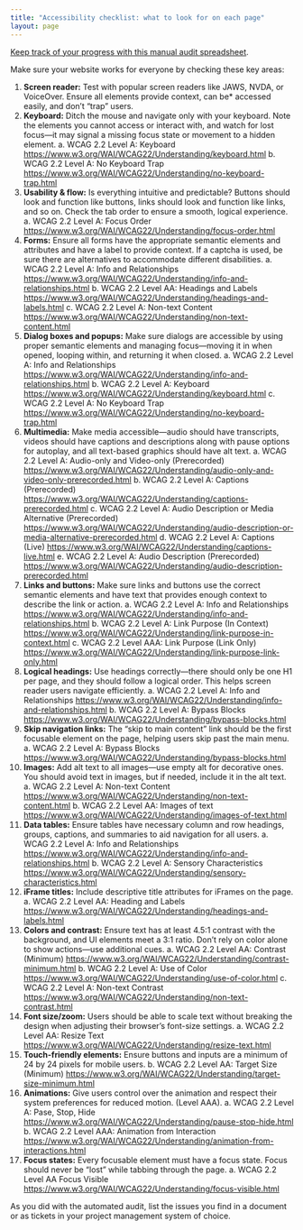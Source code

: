 ```yaml
---
title: "Accessibility checklist: what to look for on each page"
layout: page
---
```


[Keep track of your progress with this manual audit spreadsheet](https://docs.google.com/spreadsheets/d/1EDh0nzHF-LroFjLmSGLib4ylLaNe8_Tm-J1KcSSIf4I/edit?gid=0#gid=0).

Make sure your website works for everyone by checking these key areas:

1. **Screen reader:** Test with popular screen readers like JAWS, NVDA, or VoiceOver. Ensure all elements provide context, can be* accessed easily, and don’t “trap” users.
2. **Keyboard:** Ditch the mouse and navigate only with your keyboard. Note the elements you cannot access or interact with, and watch for lost focus—it may signal a missing focus state or movement to a hidden element.
    a. WCAG 2.2 Level A: Keyboard https://www.w3.org/WAI/WCAG22/Understanding/keyboard.html 
    b. WCAG 2.2 Level A: No Keyboard Trap https://www.w3.org/WAI/WCAG22/Understanding/no-keyboard-trap.html
3. **Usability & flow:** Is everything intuitive and predictable? Buttons should look and function like buttons, links should look and function like links, and so on. Check the tab order to ensure a smooth, logical experience.
    a. WCAG 2.2 Level A: Focus Order https://www.w3.org/WAI/WCAG22/Understanding/focus-order.html 
4. **Forms:** Ensure all forms have the appropriate semantic elements and attributes and have a label to provide context. If a captcha is used, be sure there are alternatives to accommodate different disabilities.
    a. WCAG 2.2 Level A: Info and Relationships https://www.w3.org/WAI/WCAG22/Understanding/info-and-relationships.html 
    b. WCAG 2.2 Level AA: Headings and Labels https://www.w3.org/WAI/WCAG22/Understanding/headings-and-labels.html 
    c. WCAG 2.2 Level A: Non-text Content https://www.w3.org/WAI/WCAG22/Understanding/non-text-content.html 
5. **Dialog boxes and popups:** Make sure dialogs are accessible by using proper semantic elements and managing focus—moving it in when opened, looping within, and returning it when closed.
    a. WCAG 2.2 Level A: Info and Relationships https://www.w3.org/WAI/WCAG22/Understanding/info-and-relationships.html 
    b. WCAG 2.2 Level A: Keyboard https://www.w3.org/WAI/WCAG22/Understanding/keyboard.html 
    c. WCAG 2.2 Level A: No Keyboard Trap https://www.w3.org/WAI/WCAG22/Understanding/no-keyboard-trap.html 
6. **Multimedia:** Make media accessible—audio should have transcripts, videos should have captions and descriptions along with pause options for autoplay, and all text-based graphics should have alt text.
    a. WCAG 2.2 Level A: Audio-only and Video-only (Prerecorded) https://www.w3.org/WAI/WCAG22/Understanding/audio-only-and-video-only-prerecorded.html 
    b. WCAG 2.2 Level A: Captions (Prerecorded) https://www.w3.org/WAI/WCAG22/Understanding/captions-prerecorded.html 
    c. WCAG 2.2 Level A: Audio Description or Media Alternative (Prerecorded) https://www.w3.org/WAI/WCAG22/Understanding/audio-description-or-media-alternative-prerecorded.html 
    d. WCAG 2.2 Level A: Captions (Live) https://www.w3.org/WAI/WCAG22/Understanding/captions-live.html 
    e. WCAG 2.2 Level A: Audio Description (Prerecorded) https://www.w3.org/WAI/WCAG22/Understanding/audio-description-prerecorded.html
7. **Links and buttons:** Make sure links and buttons use the correct semantic elements and have text that provides enough context to describe the link or action.
    a. WCAG 2.2 Level A: Info and Relationships https://www.w3.org/WAI/WCAG22/Understanding/info-and-relationships.html 
    b. WCAG 2.2 Level A: Link Purpose (In Context) https://www.w3.org/WAI/WCAG22/Understanding/link-purpose-in-context.html 
    c. WCAG 2.2 Level AAA: Link Purpose (Link Only) https://www.w3.org/WAI/WCAG22/Understanding/link-purpose-link-only.html 
8. **Logical headings:** Use headings correctly—there should only be one H1 per page, and they should follow a logical order. This helps screen reader users navigate efficiently.
    a. WCAG 2.2 Level A: Info and Relationships https://www.w3.org/WAI/WCAG22/Understanding/info-and-relationships.html 
    b. WCAG 2.2 Level A: Bypass Blocks https://www.w3.org/WAI/WCAG22/Understanding/bypass-blocks.html 
9. **Skip navigation links:** The “skip to main content” link should be the first focusable element on the page, helping users skip past the main menu.
    a. WCAG 2.2 Level A: Bypass Blocks https://www.w3.org/WAI/WCAG22/Understanding/bypass-blocks.html 
10. **Images:** Add alt text to all images—use empty alt for decorative ones. You should avoid text in images, but if needed, include it in the alt text.
    a. WCAG 2.2 Level A: Non-text Content https://www.w3.org/WAI/WCAG22/Understanding/non-text-content.html 
    b. WCAG 2.2 Level AA: Images of text https://www.w3.org/WAI/WCAG22/Understanding/images-of-text.html 
11. **Data tables:** Ensure tables have necessary column and row headings, groups, captions, and summaries to aid navigation for all users.
    a. WCAG 2.2 Level A: Info and Relationships https://www.w3.org/WAI/WCAG22/Understanding/info-and-relationships.html
    b. WCAG 2.2 Level A: Sensory Characteristics https://www.w3.org/WAI/WCAG22/Understanding/sensory-characteristics.html 
12. **iFrame titles:** Include descriptive title attributes for iFrames on the page.
    a. WCAG 2.2 Level AA: Heading and Labels https://www.w3.org/WAI/WCAG22/Understanding/headings-and-labels.html 
13. **Colors and contrast:** Ensure text has at least 4.5:1 contrast with the background, and UI elements meet a 3:1 ratio. Don’t rely on color alone to show actions—use additional cues.
    a. WCAG 2.2 Level AA: Contrast (Minimum) https://www.w3.org/WAI/WCAG22/Understanding/contrast-minimum.html 
    b. WCAG 2.2 Level A: Use of Color https://www.w3.org/WAI/WCAG22/Understanding/use-of-color.html 
    c. WCAG 2.2 Level A: Non-text Contrast https://www.w3.org/WAI/WCAG22/Understanding/non-text-contrast.html 
14. **Font size/zoom:** Users should be able to scale text without breaking the design when adjusting their browser’s font-size settings. 
    a. WCAG 2.2 Level AA: Resize Text https://www.w3.org/WAI/WCAG22/Understanding/resize-text.html 
15. **Touch-friendly elements:** Ensure buttons and inputs are a minimum of 24 by 24 pixels for mobile users.
    b. WCAG 2.2 Level AA: Target Size (Minimum) https://www.w3.org/WAI/WCAG22/Understanding/target-size-minimum.html 
16. **Animations:** Give users control over the animation and respect their system preferences for reduced motion. (Level AAA). 
    a. WCAG 2.2 Level A: Pase, Stop, Hide https://www.w3.org/WAI/WCAG22/Understanding/pause-stop-hide.html 
    b. WCAG 2.2 Level AAA: Animation from Interaction https://www.w3.org/WAI/WCAG22/Understanding/animation-from-interactions.html 
17. **Focus states:** Every focusable element must have a focus state. Focus should never be “lost” while tabbing through the page.
    a. WCAG 2.2 Level AA Focus Visible https://www.w3.org/WAI/WCAG22/Understanding/focus-visible.html 

As you did with the automated audit, list the issues you find in a document or as tickets in your project management system of choice.

